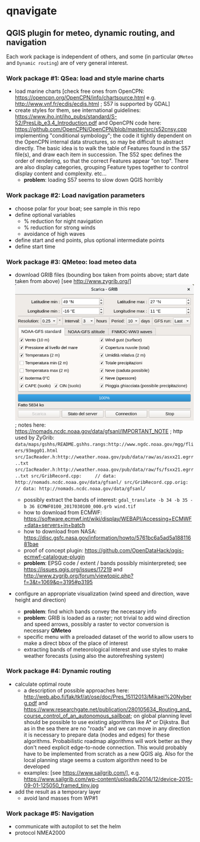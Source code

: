 # qnavigate
## QGIS plugin for meteo, dynamic routing, and navigation

Each work package is independent of others, and some (in particular `QMeteo` and `Dynamic routing`) are of very general interest.

### Work package #1: QSea: load and style marine charts
* load marine charts [check free ones from OpenCPN: https://opencpn.org/OpenCPN/info/chartsource.html 
e.g. http://www.vnf.fr/ecdis/ecdis.html ; S57 is supported by GDAL]
* create styles for them, see international guidelines: https://www.iho.int/iho_pubs/standard/S-52/PresLib_e3.4_Introduction.pdf and OpenCPN code here: https://github.com/OpenCPN/OpenCPN/blob/master/src/s52cnsy.cpp implementing "conditional symbology"; the code it tightly dependent on the OpenCPN internal data structures, so may be difficult to abstract directly. The basic idea is to walk the table of Features found in the S57 file(s), and draw each item in succession.  The S52 spec defines the order of rendering, so that the correct Features appear "on top".  There are also display categories, grouping Feature types together to control display content and complexity. etc...
  * **problem**: loading S57 seems to slow down QGIS horribly

### Work package #2: Load navigation parameters
* choose polar for your boat; see sample in this repo
* define optional variables
  * % reduction for night navigation
  * % reduction for strong winds
  * avoidance of high waves
* define start and end points, plus optional intermediate points
* define start time

### Work package #3: QMeteo: load meteo data
* download GRIB files (bounding box taken from points above; start date taken from above) [see http://www.zygrib.org/]
![Grib downolad popup](img/zygrib_download.png?raw=true "ZyGrib downolad popup"); notes here: https://nomads.ncdc.noaa.gov/data/gfsanl/IMPORTANT_NOTE ; http used by ZyGrib: `data/maps/gshhs/README.gshhs.rangs:http://www.ngdc.noaa.gov/mgg/fliers/93mgg01.html
src/IacReader.h:http://weather.noaa.gov/pub/data/raw/as/asxx21.egrr..txt
src/IacReader.h:http://weather.noaa.gov/pub/data/raw/fs/fsxx21.egrr..txt
src/GribRecord.cpp:		// data: http://nomads.ncdc.noaa.gov/data/gfsanl/
src/GribRecord.cpp.orig:		// data: http://nomads.ncdc.noaa.gov/data/gfsanl/`


  * possibly extract the bands of interest: ``gdal_translate -b 34 -b 35 -b 36 ECMWF0100_2017030100_000.grb wind.tif``
  * how to download from ECMWF: https://software.ecmwf.int/wiki/display/WEBAPI/Accessing+ECMWF+data+servers+in+batch
  * how to download from NASA: https://disc.gsfc.nasa.gov/information/howto/5761bc6a5ad5a18811681bae
  * proof of concept plugin: https://github.com/OpenDataHack/qgis-ecmwf-catalogue-plugin
  * **problem**: EPSG code / extent / bands possibly misinterpreted; see https://issues.qgis.org/issues/17219 and http://www.zygrib.org/forum/viewtopic.php?f=3&t=1069&p=3195#p3195
* configure an appropriate visualization (wind speed and direction, wave height and direction)
  * **problem**: find which bands convey the necessary info
  * **problem**: GRIB is loaded as a raster; not trivial to add wind direction and speed arrows, possibly a raster to vector conversion is necessary
  **QMeteo**
  * specific menu with a preloaded dataset of the world to allow users to make a direct bbox of the place of interest
  * extracting bands of meteorological interest and use styles to make weather forecasts (using also the autorefreshing system)

### Work package #4: Dynamic routing
* calculate optimal route
  * a description of possible approaches here: http://web.abo.fi/fak/tkf/at/ose/doc/Pres_15112013/Mikael%20Nyberg.pdf and https://www.researchgate.net/publication/280105634_Routing_and_course_control_of_an_autonomous_sailboat; on global planning level should be possible to use existing algorithms like A* or Dijkstra. But as in the sea there are no "roads" and we can move in any direction it is necessary to prepare data (nodes and edges) for these algorithms. Probabilistic
roadmap algorithms will work better as they don't need explicit edge-to-node connection. This would probably have to be implemented from scratch as a new QGIS alg. Also for the local planning stage seems a custom algorithm need to be developed
  * examples: [see https://www.sailgrib.com/], e.g. https://www.sailgrib.com/wp-content/uploads/2014/12/device-2015-09-01-125050_framed_tiny.jpg
* add the result as a temporary layer
  * avoid land masses from WP#1

### Work package #5: Navigation
* communicate with autopilot to set the helm
* protocol NMEA2000
